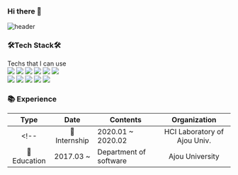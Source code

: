 ### Hi there 👋

<!--
**dmstmdrbs/dmstmdrbs** is a ✨ _special_ ✨ repository because its `README.md` (this file) appears on your GitHub profile.

Here are some ideas to get you started:

- 🔭 I’m currently working on ...
- 🌱 I’m currently learning ...
- 👯 I’m looking to collaborate on ...
- 🤔 I’m looking for help with ...
- 💬 Ask me about ...
- 📫 How to reach me: ...
- 😄 Pronouns: ...
- ⚡ Fun fact: ...
-->

![header](https://capsule-render.vercel.app/api?type=waving&color=44eeaf&height=300&section=header&text=Seunggyun%20Eun&fontSize800&fontColor=636679&animation=fadeIn)

<!--
### 💻Algorithm Rate

[![Solved.ac 프로필](http://mazassumnida.wtf/api/pastel/generate_badge?boj=dmstmdrbs)](https://solved.ac/dmstmdrbs)
-->

### 🛠Tech Stack🛠
Techs that I can use
<br/>
<img src="https://img.shields.io/badge/Javascript-f0db4f?style=flat-square&logo=JavaScript&logoColor=white"/>
<img src="https://img.shields.io/badge/HTML5-E34F26?style=flat-square&logo=HTML5&logoColor=white"/>
<img src="https://img.shields.io/badge/CSS3-1572B6?style=flat-square&logo=CSS3&logoColor=white"/>
<img src="https://img.shields.io/badge/Python-3776AB?style=flat-square&logo=Python&logoColor=white"/>
<img src="https://img.shields.io/badge/JAVA-0073a6?style=flat-square&logo=Java&logoColor=white"/>
<img src="https://img.shields.io/badge/C-A8B9CC?style=flat-square&logo=C&logoColor=white"/>  
<img src="https://img.shields.io/badge/React.js-61DAFB?style=flat-square&logo=React&logoColor=white"/>
<img src="https://img.shields.io/badge/ReactNative-61DAFB?style=flat-square&logo=React&logoColor=white"/>
<img src="https://img.shields.io/badge/Vue.js-4FC08D?style=flat-square&logo=Vue.js&logoColor=white"/>
<img src="https://img.shields.io/badge/Firebase-FFCA28?style=flat-square&logo=Firebase&logoColor=white"/> 
<img src="https://img.shields.io/badge/PostgreSQL-4169E1?style=flat-square&logo=PostgreSQL&logoColor=white"/> 



### 📚 Experience

|         Type          |       Date        | Contents                                  |  Organization   |
| :-------------------: | :---------------: | ----------------------------------------- | :-------------: |
<!--|     🏢 Internship      | 2020.01 ~ 2020.02 | HCI Laboratory of Ajou Univ.              | Ajou University |-->
|      🏫 Education      |     2017.03 ~     | Department of software                    | Ajou University |


